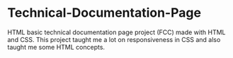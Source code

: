 # Technical-Documentation-Page
HTML basic technical documentation page project (FCC) made with HTML and CSS. This project taught me a lot on responsiveness in CSS and also taught me some HTML concepts.
